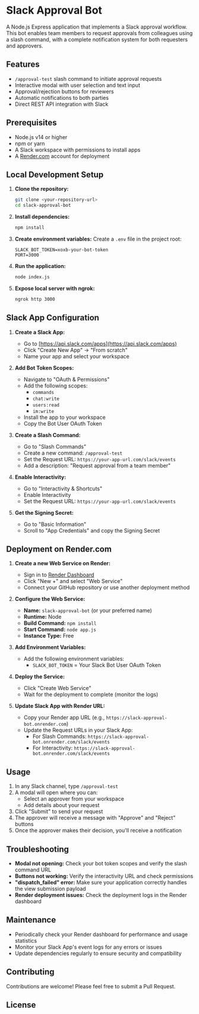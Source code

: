 # Slack Approval Bot

A Node.js Express application that implements a Slack approval workflow. This bot enables team members to request approvals from colleagues using a slash command, with a complete notification system for both requesters and approvers.

## Features

- `/approval-test` slash command to initiate approval requests
- Interactive modal with user selection and text input
- Approval/rejection buttons for reviewers
- Automatic notifications to both parties
- Direct REST API integration with Slack

## Prerequisites

- Node.js v14 or higher
- npm or yarn
- A Slack workspace with permissions to install apps
- A [Render.com](https://render.com) account for deployment

## Local Development Setup

1. **Clone the repository:**
   ```bash
   git clone <your-repository-url>
   cd slack-approval-bot
   ```

2. **Install dependencies:**
   ```bash
   npm install
   ```

3. **Create environment variables:**
   Create a `.env` file in the project root:
   ```
   SLACK_BOT_TOKEN=xoxb-your-bot-token
   PORT=3000
   ```

4. **Run the application:**
   ```bash
   node index.js
   ```

5. **Expose local server with ngrok:**
   ```bash
   ngrok http 3000
   ```

## Slack App Configuration

1. **Create a Slack App:**
   - Go to [https://api.slack.com/apps](https://api.slack.com/apps)
   - Click "Create New App" → "From scratch"
   - Name your app and select your workspace

2. **Add Bot Token Scopes:**
   - Navigate to "OAuth & Permissions"
   - Add the following scopes:
     - `commands`
     - `chat:write`
     - `users:read`
     - `im:write`
   - Install the app to your workspace
   - Copy the Bot User OAuth Token

3. **Create a Slash Command:**
   - Go to "Slash Commands"
   - Create a new command: `/approval-test`
   - Set the Request URL: `https://your-app-url.com/slack/events`
   - Add a description: "Request approval from a team member"

4. **Enable Interactivity:**
   - Go to "Interactivity & Shortcuts"
   - Enable Interactivity
   - Set the Request URL: `https://your-app-url.com/slack/events`

5. **Get the Signing Secret:**
   - Go to "Basic Information"
   - Scroll to "App Credentials" and copy the Signing Secret

## Deployment on Render.com

1. **Create a new Web Service on Render:**
   - Sign in to [Render Dashboard](https://dashboard.render.com)
   - Click "New +" and select "Web Service"
   - Connect your GitHub repository or use another deployment method

2. **Configure the Web Service:**
   - **Name:** `slack-approval-bot` (or your preferred name)
   - **Runtime:** Node
   - **Build Command:** `npm install`
   - **Start Command:** `node app.js`
   - **Instance Type:** Free 

3. **Add Environment Variables:**
   - Add the following environment variables:
     - `SLACK_BOT_TOKEN` = Your Slack Bot User OAuth Token

4. **Deploy the Service:**
   - Click "Create Web Service"
   - Wait for the deployment to complete (monitor the logs)

5. **Update Slack App with Render URL:**
   - Copy your Render app URL (e.g., `https://slack-approval-bot.onrender.com`)
   - Update the Request URLs in your Slack App:
     - For Slash Commands: `https://slack-approval-bot.onrender.com/slack/events`
     - For Interactivity: `https://slack-approval-bot.onrender.com/slack/events`

## Usage

1. In any Slack channel, type `/approval-test`
2. A modal will open where you can:
   - Select an approver from your workspace
   - Add details about your request
3. Click "Submit" to send your request
4. The approver will receive a message with "Approve" and "Reject" buttons
5. Once the approver makes their decision, you'll receive a notification

## Troubleshooting

- **Modal not opening:** Check your bot token scopes and verify the slash command URL
- **Buttons not working:** Verify the interactivity URL and check permissions
- **"dispatch_failed" error:** Make sure your application correctly handles the view submission payload
- **Render deployment issues:** Check the deployment logs in the Render dashboard

## Maintenance

- Periodically check your Render dashboard for performance and usage statistics
- Monitor your Slack App's event logs for any errors or issues
- Update dependencies regularly to ensure security and compatibility

## Contributing

Contributions are welcome! Please feel free to submit a Pull Request.

## License



